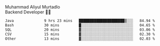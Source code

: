 Muhammad Aliyul Murtadlo
<br>
Backend Developer 👨‍💻
<br>
<!--START_SECTION:waka-->

```txt
Java              9 hrs 23 mins   █████████████████████▒░░░   84.94 %
Bash              30 mins         █░░░░░░░░░░░░░░░░░░░░░░░░   04.65 %
SQL               20 mins         ▓░░░░░░░░░░░░░░░░░░░░░░░░   03.06 %
CSV               15 mins         ▓░░░░░░░░░░░░░░░░░░░░░░░░   02.30 %
Other             13 mins         ▓░░░░░░░░░░░░░░░░░░░░░░░░   02.03 %
```

<!--END_SECTION:waka-->
